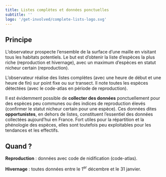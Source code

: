 ```yaml
---
title: Listes complètes et données ponctuelles
subtitle: ''
logo: '/get-involved/complete-lists-logo.svg'
---
```


## Principe

<div class="InformativePageParagraph">

L’observateur prospecte l’ensemble de la surface d’une maille en visitant tous les habitats potentiels. Le but est d’obtenir la liste d’espèces la plus riche (reproduction et hivernage), avec un maximum d’espèces en statut nicheur certain (reproduction).

L’observateur réalise des listes complètes (avec une heure de début et une heure de fin) sur point fixe ou sur transect. Il note toutes les espèces détectées (avec le code-atlas en période de reproduction).

Il est évidemment possible de **collecter des données** ponctuellement pour des espèces peu communes ou des indices de reproduction élevés (confirmer le statut nicheur certain pour une espèce). Ces données dites **opportunistes**, en dehors de listes, constituent l’essentiel des données collectées aujourd’hui en France. Fort utiles pour la répartition et la phénologie des espèces, elles sont toutefois peu exploitables pour les tendances et les effectifs.

</div>

## Quand ?

<div class="InformativePageParagraph">

**Reproduction** : données avec code de nidification (code-atlas).

**Hivernage** : toutes données entre le 1<sup>er</sup> décembre et le 31 janvier.

</div>
